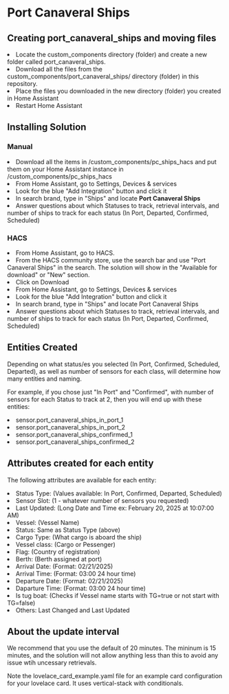 
<h1>Port Canaveral Ships</h1>
<h2>Creating port_canaveral_ships and moving files</h2>
<li>Locate the custom_components directory (folder) and create a new folder called port_canaveral_ships.</li>
<li>Download all the files from the custom_components/port_canaveral_ships/ directory (folder) in this repository.</li>
<li>Place the files you downloaded in the new directory (folder) you created in Home Assistant</li>
<li>Restart Home Assistant</li>

<h2>Installing Solution</h2>
<h3>Manual</h3>

<li>Download all the items in /custom_components/pc_ships_hacs and put them on your Home Assistant instance in /custom_components/pc_ships_hacs</li>
<li>From Home Assistant, go to Settings, Devices & services</li>
<li>Look for the blue "Add Integration" button and click it</li>
<li>In search brand, type in "Ships" and locate <b>Port Canaveral Ships</b></li>
<li>Answer questions about which Statuses to track, retrieval intervals, and number of ships to track for each status (In Port, Departed, Confirmed, Scheduled)

<h3>HACS</h3>

<li>From Home Assistant, go to HACS.</li>
<li>From the HACS community store, use the search bar and use "Port Canaveral Ships" in the search. The solution will show in the "Available for download" or "New" section.</li>
<li>Click on Download</li>

<li>From Home Assistant, go to Settings, Devices & services</li>
<li>Look for the blue "Add Integration" button and click it</li>
<li>In search brand, type in "Ships" and locate Port Canaveral Ships</li>
<li>Answer questions about which Statuses to track, retrieval intervals, and number of ships to track for each status (In Port, Departed, Confirmed, Scheduled)</li>



<h2>Entities Created</h2>
<p>Depending on what status/es you selected (In Port, Confirmed, Scheduled, Departed), as well as number of sensors for each class, will determine how many entities and naming. </p>
<p>For example, if you chose just "In Port" and "Confirmed", with number of sensors for each Status to track at 2, then you will end up with these entities:</p>

<li>sensor.port_canaveral_ships_in_port_1
<li>sensor.port_canaveral_ships_in_port_2
<li>sensor.port_canaveral_ships_confirmed_1
<li>sensor.port_canaveral_ships_confirmed_2


<h2>Attributes created for each entity</h2>
<p>The following attributes are available for each entity: </p>

<li>Status Type: (Values available: In Port, Confirmed, Departed, Scheduled)
<li>Sensor Slot: (1 - whatever number of sensors you requested)
<li>Last Updated: (Long Date and Time ex: February 20, 2025 at 10:07:00 AM)
<li>Vessel: (Vessel Name)
<li>Status: Same as Status Type (above)
<li>Cargo Type: (What cargo is aboard the ship)
<li>Vessel class: (Cargo or Pessenger)
<li>Flag: (Country of registration)
<li>Berth: (Berth assigned at port)
<li>Arrival Date: (Format: 02/21/2025)
<li>Arrival Time: (Format: 03:00 24 hour time)
<li>Departure Date: (Format: 02/21/2025)
<li>Daparture Time: (Format: 03:00 24 hour time)
<li>Is tug boat: (Checks if Vessel name starts with TG=true or not start with TG=false)
<li>Others: Last Changed and Last Updated</li>









<h2>About the update interval</h2>
We recommend that you use the default of 20 minutes. The mininum is 15 minutes, and the solution will not allow anything less than this to avoid any issue wtih uncessary retrievals. 
<p>Note the lovelace_card_example.yaml file for an example card configuration for your lovelace card. It uses vertical-stack with conditionals. </p>






